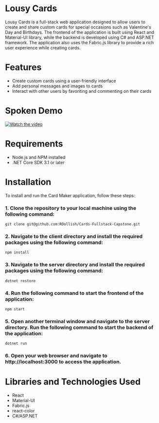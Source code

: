 # Lousy Cards

Lousy Cards is a full-stack web application designed to allow users to create and share custom cards for special occasions such as Valentine's Day and Birthdays. The frontend of the application is built using React and Material-UI library, while the backend is developed using C# and ASP.NET framework. The application also uses the Fabric.js library to provide a rich user experience while creating cards.

# Features
* Create custom cards using a user-friendly interface
* Add personal messages and images to cards
* Interact with other users by favoriting and commenting on their cards

# Spoken Demo

[![Watch the video](https://img.youtube.com/vi/WJSkxcAHVlo/maxresdefault.jpg)](https://youtu.be/WJSkxcAHVlo)

# Requirements
* Node.js and NPM installed
* .NET Core SDK 3.1 or later
# Installation
To install and run the Card Maker application, follow these steps:

### 1. Clone the repository to your local machine using the following command:

```git clone git@github.com:RDollish/Cards-Fullstack-Capstone.git```

### 2. Navigate to the client directory and install the required packages using the following command:

```npm install```
### 3. Navigate to the server directory and install the required packages using the following command:

```dotnet restore```

### 4. Run the following command to start the frontend of the application:

```npm start```

### 5. Open another terminal window and navigate to the server directory. Run the following command to start the backend of the application:

```dotnet run```

### 6. Open your web browser and navigate to http://localhost:3000 to access the application.


# Libraries and Technologies Used
* React
* Material-UI
* Fabric.js
* react-color
* C#/ASP.NET
